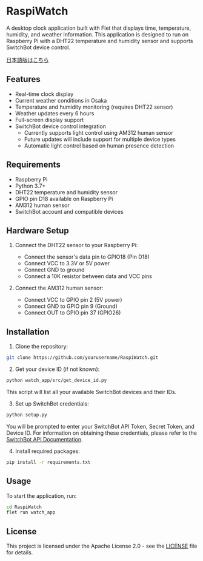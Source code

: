 # RaspiWatch

A desktop clock application built with Flet that displays time, temperature, humidity, and weather information. This application is designed to run on Raspberry Pi with a DHT22 temperature and humidity sensor and supports SwitchBot device control.

[日本語版はこちら](README_JP.md)

## Features

- Real-time clock display
- Current weather conditions in Osaka
- Temperature and humidity monitoring (requires DHT22 sensor)
- Weather updates every 6 hours
- Full-screen display support
- SwitchBot device control integration
  - Currently supports light control using AM312 human sensor
  - Future updates will include support for multiple device types
  - Automatic light control based on human presence detection

## Requirements

- Raspberry Pi
- Python 3.7+
- DHT22 temperature and humidity sensor
- GPIO pin D18 available on Raspberry Pi
- AM312 human sensor
- SwitchBot account and compatible devices

## Hardware Setup

1. Connect the DHT22 sensor to your Raspberry Pi:
   - Connect the sensor's data pin to GPIO18 (Pin D18)
   - Connect VCC to 3.3V or 5V power
   - Connect GND to ground
   - Connect a 10K resistor between data and VCC pins

2. Connect the AM312 human sensor:
   - Connect VCC to GPIO pin 2 (5V power)
   - Connect GND to GPIO pin 9 (Ground)
   - Connect OUT to GPIO pin 37 (GPIO26)

## Installation

1. Clone the repository:
```bash
git clone https://github.com/yourusername/RaspiWatch.git
```

2. Get your device ID (if not known):
```bash
python watch_app/src/get_device_id.py
```
This script will list all your available SwitchBot devices and their IDs.

3. Set up SwitchBot credentials:
```bash
python setup.py
```
You will be prompted to enter your SwitchBot API Token, Secret Token, and Device ID. For information on obtaining these credentials, please refer to the [SwitchBot API Documentation](https://github.com/OpenWonderLabs/SwitchBotAPI).

4. Install required packages:
```bash
pip install -r requirements.txt
```

## Usage

To start the application, run:
```bash
cd RaspiWatch
flet run watch_app
```

## License

This project is licensed under the Apache License 2.0 - see the [LICENSE](LICENSE) file for details.